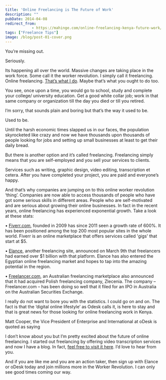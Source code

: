 ```yaml
---
title: 'Online Freelancing is The Future of Work'
description: ""
pubDate: 2014-04-08
redirect_from:
            - https://mahinge.com/online-freelancing-kenya-future-work/
tags: ["Freelance Tips"]
image: /blog/post-01-cover.png
---
```

You’re missing out.

Seriously.

Its happening all over the world. Massive changes are taking place in the work force. Some call it the worker revolution. I simply call it freelancing. Online freelancing. [That’s what I do](https://mahinge.com/wp-content/uploads/2014/04/transcription "transcription"). Maybe that’s what you ought to do too.

You see, once upon a time, you would go to school, study and complete your college/ university education. Get a good white collar job; work in that same company or organization till the day you died or till you retired.

I’m sorry, that sounds plain and boring but that’s the way it used to be.

Used to be.

Until the harsh economic times slapped us in our faces, the population skyrocketed like crazy and now we have thousands upon thousands of people looking for jobs and setting up small businesses at least to get their daily bread.

But there is another option and it’s called freelancing. Freelancing simply means that you are self-employed and you sell your services to clients.

Services such as writing, graphic design, video editing, transcription et cetera. After you have completed your project, you are paid and everyone’s happy.

And that’s why companies are jumping on to this online worker revolution ‘thing’. Companies are now able to access thousands of people who have got some serious skills in different areas. People who are self-motivated and are serious about growing their online businesses. In fact in the recent years, online freelancing has experienced exponential growth. Take a look at these stats:

• [Fiverr.com](https://mahinge.com/wp-content/uploads/2014/04/www.fiverr.com "Fiverr"), founded in 2009 has since 2011 seen a growth rate of 600%. It has been positioned among the top 200 most popular sites in the whole world. Fiverr is an online marketplace that offers services called 'gigs' that start at \$5.

• [Elance](https://mahinge.com/wp-content/uploads/2014/04/?rid=2R0Q0 "Elance"), another freelancing site, announced on March 9th that freelancers had earned over \$1 billion with that platform. Elance has also entered the Egyptian online freelancing market and hopes to tap into the amazing potential in the region.

• [Freelancer.com](https://mahinge.com/wp-content/uploads/2014/04/Mahinge1 "freelancer.com"), an Australian freelancing marketplace also announced that it had acquired Polish freelancing company, Zlecenia. The company – Freelancer.com – has been doing so well that it filed for an IPO in Australia on the Australian Securities Exchange.

I really do not want to bore you with the statistics. I could go on and on. The fact is that the ‘digital online lifestyle’ as Odesk calls it, is here to stay and that is great news for those looking for online freelancing work in Kenya.

Matt Cooper, the Vice President of Enterprise and International at oDesk is quoted as saying

I don’t know about you but I’m pretty excited about the future of online freelancing. I started out freelancing by offering video transcription services and now I have a blog. In fact, [feel free to visit it here](https://mahinge.com/wp-content/uploads/2014/04/www.workonlinekenya.com "work online Kenya"). I’d love to hear from you.

And if you are like me and you are an action taker, then sign up with Elance or oDesk today and join millions more in the Worker Revolution. I can only see good times coming our way.

